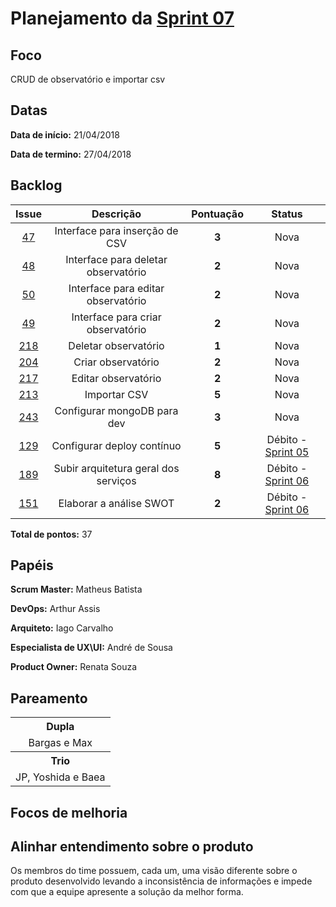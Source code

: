 # Planejamento da [Sprint 07](https://github.com/fga-gpp-mds/2018.1-Grupo3/milestone/9)

## Foco 
CRUD de observatório e importar csv

## Datas
<b>Data de início:</b> 21/04/2018

<b>Data de termino:</b> 27/04/2018

## Backlog

<table style="text-align:center" class="responsive-table highlight bordered">
  <thead>
    <tr>
      <th>Issue</th>
      <th>Descrição</th>
      <th>Pontuação</th>
      <th>Status</th>
    </tr>
  </thead>
  <tbody>
    <tr>
      <td>
        <a href="https://github.com/fga-gpp-mds/2018.1-TropicalHazards-BI-FrontEnd/issues/47">47</a>
      </td>
      <td>Interface para inserção de CSV</td>
      <td><b>3</b></td>
      <td>Nova</td>
    </tr>
    <tr>
      <td>
        <a href="https://github.com/fga-gpp-mds/2018.1-TropicalHazards-BI-FrontEnd/issues/48">48</a>
      </td>
      <td>Interface para deletar observatório</td>
      <td><b>2</b></td>
      <td>Nova</td>
    </tr>
    <tr>
      <td>
        <a href="https://github.com/fga-gpp-mds/2018.1-TropicalHazards-BI-FrontEnd/issues/50">50</a>
      </td>
      <td>Interface para editar observatório</td>
      <td><b>2</b></td>
      <td>Nova</td>
    </tr>
    <tr>
      <td>
        <a href="https://github.com/fga-gpp-mds/2018.1-TropicalHazards-BI-FrontEnd/issues/49">49</a>
      </td>
      <td>Interface para criar observatório</td>
      <td><b>2</b></td>
      <td>Nova</td>
    </tr>
    <tr>
      <td>
        <a href="https://github.com/fga-gpp-mds/2018.1-TropicalHazards-BI/issues/218">218</a>
      </td>
      <td>Deletar observatório</td>
      <td><b>1</b></td>
      <td>Nova</td>
    </tr>
    <tr>
      <td>
        <a href="https://github.com/fga-gpp-mds/2018.1-TropicalHazards-BI/issues/204">204</a>
      </td>
      <td>Criar observatório</td>
      <td><b>2</b></td>
      <td>Nova</td>
    </tr>
    <tr>
      <td>
        <a href="https://github.com/fga-gpp-mds/2018.1-TropicalHazards-BI/issues/217">217</a>
      </td>
      <td>Editar observatório</td>
      <td><b>2</b></td>
      <td>Nova</td>
    </tr>
    <tr>
      <td>
        <a href="https://github.com/fga-gpp-mds/2018.1-TropicalHazards-BI/issues/213">213</a>
      </td>
      <td>Importar CSV</td>
      <td><b>5</b></td>
      <td>Nova</td>
    </tr>
    <tr>
      <td>
        <a href="https://github.com/fga-gpp-mds/2018.1-TropicalHazards-BI/issues/243">243</a>
      </td>
      <td>Configurar mongoDB para dev</td>
      <td><b>3</b></td>
      <td>Nova</td>
    </tr>
    <tr>
      <td>
        <a href="https://github.com/fga-gpp-mds/2018.1-TropicalHazards-BI/issues/129">129</a>
      </td>
      <td>Configurar deploy contínuo</td>
      <td><b>5</b></td>
      <td class="tdDebito">Débito - <a href="https://fga-gpp-mds.github.io/2018.1-TropicalHazards-BI/wiki/R1/sprint_05/sprint_05_review">Sprint 05</a> </td>      
    </tr>
    <tr>
      <td>
        <a href="https://github.com/fga-gpp-mds/2018.1-TropicalHazards-BI/issues/189">189</a>
      </td>
      <td>Subir arquitetura geral dos serviços</td>
      <td><b>8</b></td>
      <td class="tdDebito">Débito - <a href="https://fga-gpp-mds.github.io/2018.1-TropicalHazards-BI/metodology/sprints/sprint_06/sprint_06_review">Sprint 06</a> </td>      
    </tr>
    <tr>
      <td>
        <a href="https://github.com/fga-gpp-mds/2018.1-TropicalHazards-BI/issues/151">151</a>
      </td>
      <td>Elaborar a análise SWOT</td>
      <td><b>2</b></td>
      <td class="tdDebito">Débito - <a href="https://fga-gpp-mds.github.io/2018.1-TropicalHazards-BI/metodology/sprints/sprint_06/sprint_06_review">Sprint 06</a> </td>      
    </tr>
  </tbody>
</table>

<b>Total de pontos:</b> 37 

## Papéis
<b>Scrum Master:</b> Matheus Batista

<b>DevOps:</b> Arthur Assis

<b>Arquiteto:</b> Iago Carvalho

<b>Especialista de UX\UI:</b> André de Sousa

<b>Product Owner:</b> Renata Souza

## Pareamento
<table style="text-align: center" class="responsive-table highlight bordered">
  <tr>
      <th>Dupla</th>
  </tr>
  <tr>
      <td>Bargas e Max</td>
  </tr>
  <tr>
      <th>Trio</th>
  </tr>
  <tr>
      <td>JP, Yoshida e Baea</td>
  </tr>
</table>

## Focos de melhoria

## Alinhar entendimento sobre o produto 
Os membros do time possuem, cada um, uma visão diferente sobre o produto desenvolvido levando a inconsistência de informações e impede com que a equipe apresente a solução da melhor forma.

